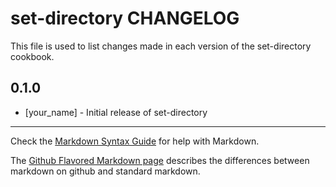 set-directory CHANGELOG
=======================

This file is used to list changes made in each version of the set-directory cookbook.

0.1.0
-----
- [your_name] - Initial release of set-directory

- - -
Check the [Markdown Syntax Guide](http://daringfireball.net/projects/markdown/syntax) for help with Markdown.

The [Github Flavored Markdown page](http://github.github.com/github-flavored-markdown/) describes the differences between markdown on github and standard markdown.
